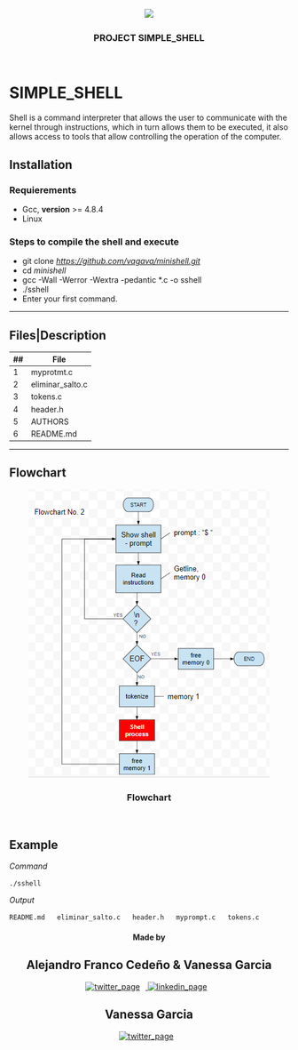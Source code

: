 <p align="center">
  <img src="https://www.holbertonschool.com/holberton-logo.png" width="360"/>
 <h3 align="center">PROJECT SIMPLE_SHELL</h3>
 <br>
 </p>
</p>

# SIMPLE_SHELL

Shell is a command interpreter that allows the user to communicate with the kernel through instructions, which in turn allows them to be executed, it also allows access to tools that allow controlling the operation of the computer.

## Installation

### Requierements

- Gcc, **version** >= 4.8.4
- Linux

### Steps to compile  the shell and execute

- git clone *https://github.com/vagava/minishell.git*
- cd *minishell*
- gcc -Wall -Werror -Wextra -pedantic *.c -o sshell
- ./sshell
- Enter your first command.

___
## Files|Description

##|File
---|---
1|myprotmt.c
2|eliminar_salto.c
3|tokens.c
4|header.h
5|AUTHORS
6|README.md
___

## Flowchart
<p align="center">
  <img src="https://github.com/vagava/practice/blob/main/flowchart.PNG"/>
 <h3 align="center">Flowchart</h3>
 <br>
 </p>
</p>

## Example
<p><em>Command</em></p>
<pre><code>./sshell
</code></pre>
<p><em>Output</em></p>
<pre><code>README.md   eliminar_salto.c   header.h   myprompt.c   tokens.c
</code></pre>


<p align="center">
<h4 align="center">Made by</h4>
    <h2 align="center">Alejandro Franco Cedeño & Vanessa Garcia</h2>
      <p align="center">
        <a href="https://twitter.com/afrancocedeno" target="_blank">
            <img alt="twitter_page" src="https://github.com/gedafu/readme-template/blob/master/images/twitter.png" style="float: center; margin-right: 10px" height="50" width="50">
        </a>
        <a href="https://www.linkedin.com/in/afrancocedeno/" target="_blank">
            <img alt="linkedin_page" src="https://github.com/gedafu/readme-template/blob/master/images/linkedin.png" style="float: center; margin-right: 10px" height="50"  width="50">
        </a>
	<h2 align="center">Vanessa Garcia</h2>
	<p align="center">
	<a href="https://twitter.com/Va_GaVa" target="_blank">
            <img alt="twitter_page" src="https://github.com/gedafu/readme-template/blob/master/images/twitter.png" style="float: center; margin-right: 10px" height="50" width="50">
        </a>
      </p>
</p>

